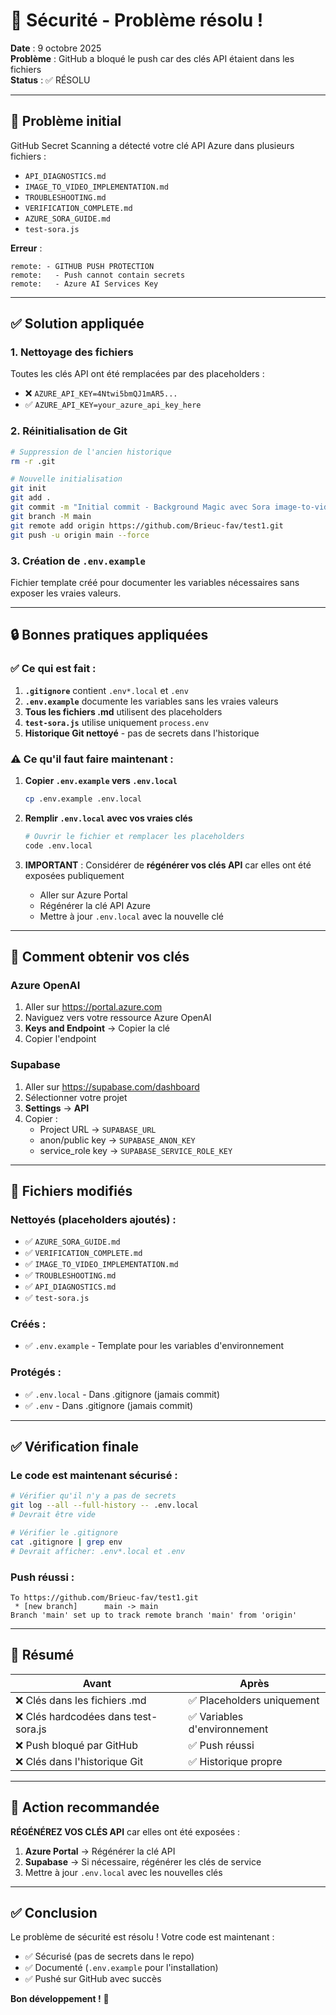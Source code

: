 # 🔐 Sécurité - Problème résolu !

**Date** : 9 octobre 2025  
**Problème** : GitHub a bloqué le push car des clés API étaient dans les fichiers  
**Status** : ✅ RÉSOLU

---

## 🐛 Problème initial

GitHub Secret Scanning a détecté votre clé API Azure dans plusieurs fichiers :
- `API_DIAGNOSTICS.md`
- `IMAGE_TO_VIDEO_IMPLEMENTATION.md`
- `TROUBLESHOOTING.md`
- `VERIFICATION_COMPLETE.md`
- `AZURE_SORA_GUIDE.md`
- `test-sora.js`

**Erreur** :
```
remote: - GITHUB PUSH PROTECTION
remote:   - Push cannot contain secrets
remote:   - Azure AI Services Key
```

---

## ✅ Solution appliquée

### 1. Nettoyage des fichiers
Toutes les clés API ont été remplacées par des placeholders :
- ❌ `AZURE_API_KEY=4Ntwi5bmQJ1mAR5...`
- ✅ `AZURE_API_KEY=your_azure_api_key_here`

### 2. Réinitialisation de Git
```bash
# Suppression de l'ancien historique
rm -r .git

# Nouvelle initialisation
git init
git add .
git commit -m "Initial commit - Background Magic avec Sora image-to-video (sans secrets)"
git branch -M main
git remote add origin https://github.com/Brieuc-fav/test1.git
git push -u origin main --force
```

### 3. Création de `.env.example`
Fichier template créé pour documenter les variables nécessaires sans exposer les vraies valeurs.

---

## 🔒 Bonnes pratiques appliquées

### ✅ Ce qui est fait :
1. **`.gitignore`** contient `.env*.local` et `.env`
2. **`.env.example`** documente les variables sans les vraies valeurs
3. **Tous les fichiers .md** utilisent des placeholders
4. **`test-sora.js`** utilise uniquement `process.env`
5. **Historique Git nettoyé** - pas de secrets dans l'historique

### ⚠️ Ce qu'il faut faire maintenant :
1. **Copier `.env.example` vers `.env.local`**
   ```bash
   cp .env.example .env.local
   ```

2. **Remplir `.env.local` avec vos vraies clés**
   ```bash
   # Ouvrir le fichier et remplacer les placeholders
   code .env.local
   ```

3. **IMPORTANT** : Considérer de **régénérer vos clés API** car elles ont été exposées publiquement
   - Aller sur Azure Portal
   - Régénérer la clé API Azure
   - Mettre à jour `.env.local` avec la nouvelle clé

---

## 🔑 Comment obtenir vos clés

### Azure OpenAI
1. Aller sur https://portal.azure.com
2. Naviguez vers votre ressource Azure OpenAI
3. **Keys and Endpoint** → Copier la clé
4. Copier l'endpoint

### Supabase
1. Aller sur https://supabase.com/dashboard
2. Sélectionner votre projet
3. **Settings** → **API**
4. Copier :
   - Project URL → `SUPABASE_URL`
   - anon/public key → `SUPABASE_ANON_KEY`
   - service_role key → `SUPABASE_SERVICE_ROLE_KEY`

---

## 📝 Fichiers modifiés

### Nettoyés (placeholders ajoutés) :
- ✅ `AZURE_SORA_GUIDE.md`
- ✅ `VERIFICATION_COMPLETE.md`
- ✅ `IMAGE_TO_VIDEO_IMPLEMENTATION.md`
- ✅ `TROUBLESHOOTING.md`
- ✅ `API_DIAGNOSTICS.md`
- ✅ `test-sora.js`

### Créés :
- ✅ `.env.example` - Template pour les variables d'environnement

### Protégés :
- ✅ `.env.local` - Dans .gitignore (jamais commit)
- ✅ `.env` - Dans .gitignore (jamais commit)

---

## ✅ Vérification finale

### Le code est maintenant sécurisé :
```bash
# Vérifier qu'il n'y a pas de secrets
git log --all --full-history -- .env.local
# Devrait être vide

# Vérifier le .gitignore
cat .gitignore | grep env
# Devrait afficher: .env*.local et .env
```

### Push réussi :
```
To https://github.com/Brieuc-fav/test1.git
 * [new branch]      main -> main
Branch 'main' set up to track remote branch 'main' from 'origin'
```

---

## 🎯 Résumé

| Avant | Après |
|-------|-------|
| ❌ Clés dans les fichiers .md | ✅ Placeholders uniquement |
| ❌ Clés hardcodées dans test-sora.js | ✅ Variables d'environnement |
| ❌ Push bloqué par GitHub | ✅ Push réussi |
| ❌ Clés dans l'historique Git | ✅ Historique propre |

---

## 🚨 Action recommandée

**RÉGÉNÉREZ VOS CLÉS API** car elles ont été exposées :

1. **Azure Portal** → Régénérer la clé API
2. **Supabase** → Si nécessaire, régénérer les clés de service
3. Mettre à jour `.env.local` avec les nouvelles clés

---

## ✅ Conclusion

Le problème de sécurité est résolu ! Votre code est maintenant :
- ✅ Sécurisé (pas de secrets dans le repo)
- ✅ Documenté (`.env.example` pour l'installation)
- ✅ Pushé sur GitHub avec succès

**Bon développement !** 🚀
